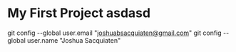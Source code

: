 # My First Project asdasd

git config --global user.email "joshuabsacquiaten@gmail.com"
git config --global user.name "Joshua Sacquiaten"
